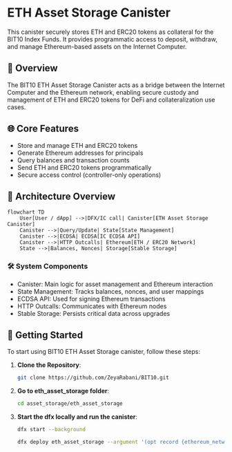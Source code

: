 # ETH Asset Storage Canister

This canister securely stores ETH and ERC20 tokens as collateral for the BIT10 Index Funds. It provides programmatic access to deposit, withdraw, and manage Ethereum-based assets on the Internet Computer.

## 🌟 Overview

The BIT10 ETH Asset Storage Canister acts as a bridge between the Internet Computer and the Ethereum network, enabling secure custody and management of ETH and ERC20 tokens for DeFi and collateralization use cases.

## 🌐 Core Features

- Store and manage ETH and ERC20 tokens
- Generate Ethereum addresses for principals
- Query balances and transaction counts
- Send ETH and ERC20 tokens programmatically
- Secure access control (controller-only operations)

## 📐 Architecture Overview

```mermaid
flowchart TD
    User[User / dApp] -->|DFX/IC call| Canister[ETH Asset Storage Canister]
    Canister -->|Query/Update| State[State Management]
    Canister -->|ECDSA| ECDSA[IC ECDSA API]
    Canister -->|HTTP Outcalls| Ethereum[ETH / ERC20 Network]
    State -->|Balances, Nonces| Storage[Stable Storage]
```

### 🛠️ System Components

- Canister: Main logic for asset management and Ethereum interaction
- State Management: Tracks balances, nonces, and user mappings
- ECDSA API: Used for signing Ethereum transactions
- HTTP Outcalls: Communicates with Ethereum nodes
- Stable Storage: Persists critical data across upgrades

<!-- ## 🔗 ICP Canisters

- ETH Asset Storage Sepolia Testnet: [zkrig-uqaaa-aaaap-qkmiq-cai](https://a4gq6-oaaaa-aaaab-qaa4q-cai.raw.icp0.io/?id=zkrig-uqaaa-aaaap-qkmiq-cai)
- ETH Asset Storage: [2bh6f-siaaa-aaaap-qkmca-cai](https://a4gq6-oaaaa-aaaab-qaa4q-cai.raw.icp0.io/?id=2bh6f-siaaa-aaaap-qkmca-cai) -->

## 🏁 Getting Started

To start using BIT10 ETH Asset Storage canister, follow these steps:

1. **Clone the Repository**:
    ```bash
    git clone https://github.com/ZeyaRabani/BIT10.git
    ```

2. **Go to eth_asset_storage folder**:
    ```bash
    cd asset_storage/eth_asset_storage
    ```

3. **Start the dfx locally and run the canister**:
    ```bash
    dfx start --background

    dfx deploy eth_asset_storage --argument '(opt record {ethereum_network = opt variant {Sepolia}; ecdsa_key_name = opt variant {TestKeyLocalDevelopment}})'
    ```